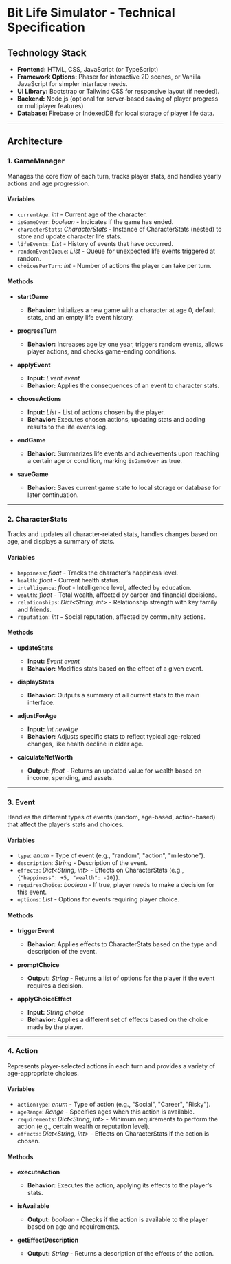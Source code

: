 # Bit Life Simulator - Technical Specification

## Technology Stack
- **Frontend:** HTML, CSS, JavaScript (or TypeScript)
- **Framework Options:** Phaser for interactive 2D scenes, or Vanilla JavaScript for simpler interface needs.
- **UI Library:** Bootstrap or Tailwind CSS for responsive layout (if needed).
- **Backend:** Node.js (optional for server-based saving of player progress or multiplayer features)
- **Database:** Firebase or IndexedDB for local storage of player life data.

---

## Architecture

### 1. GameManager
Manages the core flow of each turn, tracks player stats, and handles yearly actions and age progression.

#### Variables
- `currentAge`: *int* - Current age of the character.
- `isGameOver`: *boolean* - Indicates if the game has ended.
- `characterStats`: *CharacterStats* - Instance of CharacterStats (nested) to store and update character life stats.
- `lifeEvents`: *List<Event>* - History of events that have occurred.
- `randomEventQueue`: *List<Event>* - Queue for unexpected life events triggered at random.
- `choicesPerTurn`: *int* - Number of actions the player can take per turn.

#### Methods
- **startGame**
  - **Behavior:** Initializes a new game with a character at age 0, default stats, and an empty life event history.

- **progressTurn**
  - **Behavior:** Increases age by one year, triggers random events, allows player actions, and checks game-ending conditions.

- **applyEvent**
  - **Input:** *Event event*
  - **Behavior:** Applies the consequences of an event to character stats.

- **chooseActions**
  - **Input:** *List<Action>* - List of actions chosen by the player.
  - **Behavior:** Executes chosen actions, updating stats and adding results to the life events log.

- **endGame**
  - **Behavior:** Summarizes life events and achievements upon reaching a certain age or condition, marking `isGameOver` as true.

- **saveGame**
  - **Behavior:** Saves current game state to local storage or database for later continuation.

---

### 2. CharacterStats
Tracks and updates all character-related stats, handles changes based on age, and displays a summary of stats.

#### Variables
- `happiness`: *float* - Tracks the character’s happiness level.
- `health`: *float* - Current health status.
- `intelligence`: *float* - Intelligence level, affected by education.
- `wealth`: *float* - Total wealth, affected by career and financial decisions.
- `relationships`: *Dict<String, int>* - Relationship strength with key family and friends.
- `reputation`: *int* - Social reputation, affected by community actions.

#### Methods
- **updateStats**
  - **Input:** *Event event*
  - **Behavior:** Modifies stats based on the effect of a given event.

- **displayStats**
  - **Behavior:** Outputs a summary of all current stats to the main interface.

- **adjustForAge**
  - **Input:** *int newAge*
  - **Behavior:** Adjusts specific stats to reflect typical age-related changes, like health decline in older age.

- **calculateNetWorth**
  - **Output:** *float* - Returns an updated value for wealth based on income, spending, and assets.

---

### 3. Event
Handles the different types of events (random, age-based, action-based) that affect the player’s stats and choices.

#### Variables
- `type`: *enum* - Type of event (e.g., "random", "action", "milestone").
- `description`: *String* - Description of the event.
- `effects`: *Dict<String, int>* - Effects on CharacterStats (e.g., `{"happiness": +5, "wealth": -20}`).
- `requiresChoice`: *boolean* - If true, player needs to make a decision for this event.
- `options`: *List<String>* - Options for events requiring player choice.

#### Methods
- **triggerEvent**
  - **Behavior:** Applies effects to CharacterStats based on the type and description of the event.

- **promptChoice**
  - **Output:** *String* - Returns a list of options for the player if the event requires a decision.

- **applyChoiceEffect**
  - **Input:** *String choice*
  - **Behavior:** Applies a different set of effects based on the choice made by the player.

---

### 4. Action
Represents player-selected actions in each turn and provides a variety of age-appropriate choices.

#### Variables
- `actionType`: *enum* - Type of action (e.g., "Social", "Career", "Risky").
- `ageRange`: *Range* - Specifies ages when this action is available.
- `requirements`: *Dict<String, int>* - Minimum requirements to perform the action (e.g., certain wealth or reputation level).
- `effects`: *Dict<String, int>* - Effects on CharacterStats if the action is chosen.

#### Methods
- **executeAction**
  - **Behavior:** Executes the action, applying its effects to the player’s stats.

- **isAvailable**
  - **Output:** *boolean* - Checks if the action is available to the player based on age and requirements.

- **getEffectDescription**
  - **Output:** *String* - Returns a description of the effects of the action.
